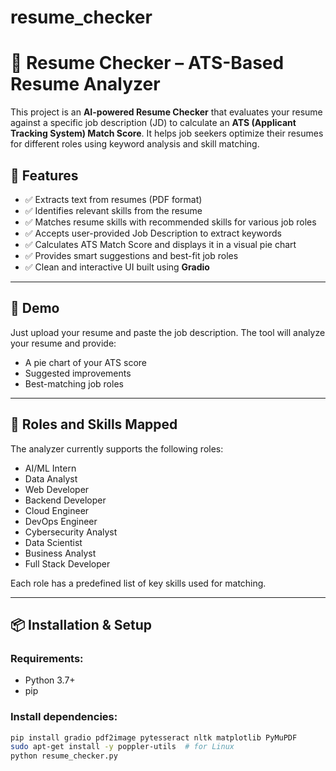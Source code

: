 # resume_checker
# 📄 Resume Checker – ATS-Based Resume Analyzer

This project is an **AI-powered Resume Checker** that evaluates your resume against a specific job description (JD) to calculate an **ATS (Applicant Tracking System) Match Score**. It helps job seekers optimize their resumes for different roles using keyword analysis and skill matching.

## 🔧 Features

- ✅ Extracts text from resumes (PDF format)
- ✅ Identifies relevant skills from the resume
- ✅ Matches resume skills with recommended skills for various job roles
- ✅ Accepts user-provided Job Description to extract keywords
- ✅ Calculates ATS Match Score and displays it in a visual pie chart
- ✅ Provides smart suggestions and best-fit job roles
- ✅ Clean and interactive UI built using **Gradio**

---

## 🚀 Demo

Just upload your resume and paste the job description. The tool will analyze your resume and provide:
- A pie chart of your ATS score
- Suggested improvements
- Best-matching job roles

---

## 🧠 Roles and Skills Mapped

The analyzer currently supports the following roles:
- AI/ML Intern
- Data Analyst
- Web Developer
- Backend Developer
- Cloud Engineer
- DevOps Engineer
- Cybersecurity Analyst
- Data Scientist
- Business Analyst
- Full Stack Developer

Each role has a predefined list of key skills used for matching.

---

## 📦 Installation & Setup

### Requirements:
- Python 3.7+
- pip

### Install dependencies:

```bash
pip install gradio pdf2image pytesseract nltk matplotlib PyMuPDF
sudo apt-get install -y poppler-utils  # for Linux
python resume_checker.py
